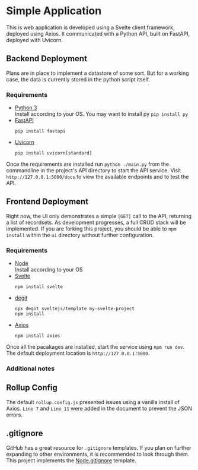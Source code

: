 # Simple Application
This is web application is developed using a Svelte client framework, deployed using Axios. It communicated with a Python API, built on FastAPI, deployed with Uvicorn.

## Backend Deployment
Plans are in place to implement a datastore of some sort.  But for a working case, the data is currently stored in the python script itself.

### Requirements
* [Python 3](https://www.python.org/)  
    Install according to your OS. You may want to install py `pip install py`  
* [FastAPI](https://fastapi.tiangolo.com/)  
    ```
    pip install fastapi
    ```
* [Uvicorn](https://www.uvicorn.org/)  
    ```
    pip install uvicorn[standard]
    ```

Once the requirements are installed run `python ./main.py` from the commandline in the project's API directory to start the API service. Visit `http://127.0.0.1:5000/docs` to view the available endpoints and to test the API.

## Frontend Deployment
Right now, the UI only demonstrates a simple `[GET]` call to the API, returning a list of recordsets. As development progresses, a full CRUD stack will be implemented.  If you are forking this project, you should be able to `npm install` within the `ui` directory without further configuration. 

### Requirements
* [Node](https://nodejs.org/)  
    Install according to your OS
* [Svelte](https://svelte.dev/)  
    ```
    npm install svelte
    ```
* [degit](https://www.npmjs.com/package/degit)  
    ```
    npx degit sveltejs/template my-svelte-project
    npm install
    ```
* [Axios](https://axios-http.com)  
    ```
    npm install axios
    ```    

Once all the pacakages are installed, start the service using `npm run dev`. The default deployment location is `http://127.0.0.1:5000`.  

### Additional notes
## Rollup Config
The default `rollup.config.js` presented issues using a vanilla install of Axios. `Line 7` and `Line 11` were added in the document to prevent the JSON errors.

## .gitignore
GitHub has a great resource for `.gitignore` templates.  If you plan on further expanding to other environments, it is recommended to look through them. This project implements the [Node.gitignore](https://github.com/github/gitignore) template.